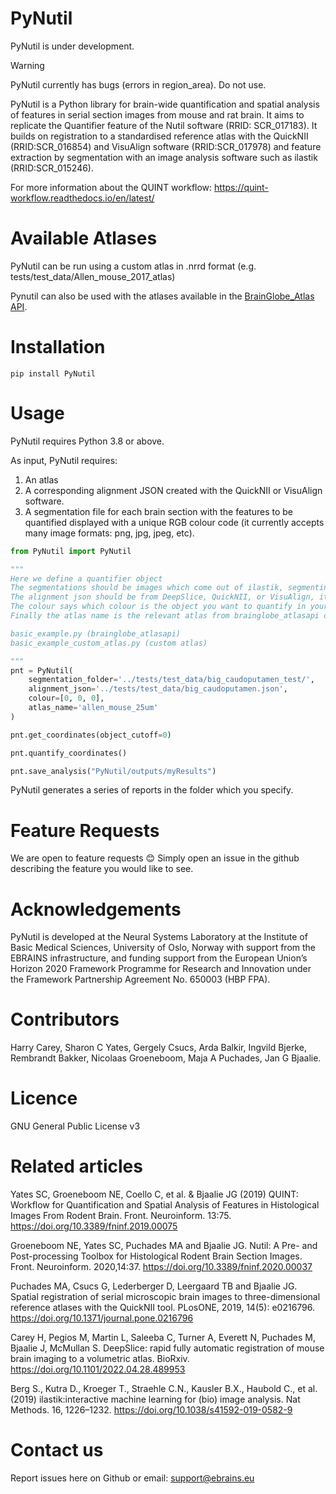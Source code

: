 # PyNutil
PyNutil is under development. 

> [!WARNING]
> PyNutil currently has bugs (errors in region_area). Do not use. 

PyNutil is a Python library for brain-wide quantification and spatial analysis of features in serial section images from mouse and rat brain. It aims to replicate the Quantifier feature of the Nutil software (RRID: SCR_017183). It builds on registration to a standardised reference atlas with the QuickNII (RRID:SCR_016854) and VisuAlign software (RRID:SCR_017978) and feature extraction by segmentation with an image analysis software such as ilastik (RRID:SCR_015246). 

For more information about the QUINT workflow:
https://quint-workflow.readthedocs.io/en/latest/ 

# Available Atlases

PyNutil can be run using a custom atlas in .nrrd format (e.g. tests/test_data/Allen_mouse_2017_atlas)  

Pynutil can also be used with the atlases available in the [BrainGlobe_Atlas API](https://github.com/brainglobe/brainglobe-atlasapi). 

# Installation
```
pip install PyNutil
```
# Usage

PyNutil requires Python 3.8 or above.

As input, PyNutil requires:
1. An atlas
2. A corresponding alignment JSON created with the QuickNII or VisuAlign software.
3. A segmentation file for each brain section with the features to be quantified displayed with a unique RGB colour code (it currently accepts many image formats: png, jpg, jpeg, etc).

```python
from PyNutil import PyNutil

"""
Here we define a quantifier object
The segmentations should be images which come out of ilastik, segmenting objects-of-interest
The alignment json should be from DeepSlice, QuickNII, or VisuAlign, it defines the sections position in an atlas
The colour says which colour is the object you want to quantify in your segmentation. It is defined in RGB
Finally the atlas name is the relevant atlas from brainglobe_atlasapi or a custom atlas in nrrd format.

basic_example.py (brainglobe_atlasapi)
basic_example_custom_atlas.py (custom atlas)

"""
pnt = PyNutil(
    segmentation_folder='../tests/test_data/big_caudoputamen_test/',
    alignment_json='../tests/test_data/big_caudoputamen.json',
    colour=[0, 0, 0],
    atlas_name='allen_mouse_25um'
)

pnt.get_coordinates(object_cutoff=0)

pnt.quantify_coordinates()

pnt.save_analysis("PyNutil/outputs/myResults")
```
PyNutil generates a series of reports in the folder which you specify.

 # Feature Requests
We are open to feature requests 😊 Simply open an issue in the github describing the feature you would like to see. 

# Acknowledgements
PyNutil is developed at the Neural Systems Laboratory at the Institute of Basic Medical Sciences, University of Oslo, Norway with support from the EBRAINS infrastructure, and funding support from the European Union’s Horizon 2020 Framework Programme for Research and Innovation under the Framework Partnership Agreement No. 650003 (HBP FPA).

# Contributors
Harry Carey, Sharon C Yates, Gergely Csucs, Arda Balkir, Ingvild Bjerke, Rembrandt Bakker, Nicolaas Groeneboom, Maja A Puchades, Jan G Bjaalie.

# Licence
GNU General Public License v3

# Related articles
Yates SC, Groeneboom NE, Coello C, et al. & Bjaalie JG (2019) QUINT: Workflow for Quantification and Spatial Analysis of Features in Histological Images From Rodent Brain. Front. Neuroinform. 13:75. https://doi.org/10.3389/fninf.2019.00075

Groeneboom NE, Yates SC, Puchades MA and Bjaalie JG. Nutil: A Pre- and Post-processing Toolbox for Histological Rodent Brain Section Images. Front. Neuroinform. 2020,14:37. https://doi.org/10.3389/fninf.2020.00037

Puchades MA, Csucs G, Lederberger D, Leergaard TB and Bjaalie JG. Spatial registration of serial microscopic brain images to three-dimensional reference atlases with the QuickNII tool. PLosONE, 2019, 14(5): e0216796. https://doi.org/10.1371/journal.pone.0216796

Carey H, Pegios M, Martin L, Saleeba C, Turner A, Everett N, Puchades M, Bjaalie J, McMullan S. DeepSlice: rapid fully automatic registration of mouse brain imaging to a volumetric atlas. BioRxiv. https://doi.org/10.1101/2022.04.28.489953

Berg S., Kutra D., Kroeger T., Straehle C.N., Kausler B.X., Haubold C., et al. (2019) ilastik:interactive machine learning for (bio) image analysis. Nat Methods. 16, 1226–1232. https://doi.org/10.1038/s41592-019-0582-9

# Contact us
Report issues here on Github or email: support@ebrains.eu
